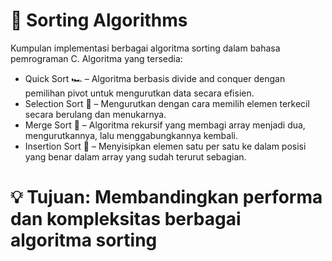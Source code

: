# 📌 Sorting Algorithms
Kumpulan implementasi berbagai algoritma sorting dalam bahasa pemrograman C. Algoritma yang tersedia:
* Quick Sort 🏎️ – Algoritma berbasis divide and conquer dengan pemilihan pivot untuk mengurutkan data secara efisien.
* Selection Sort 🎯 – Mengurutkan dengan cara memilih elemen terkecil secara berulang dan menukarnya.
* Merge Sort 🔀 – Algoritma rekursif yang membagi array menjadi dua, mengurutkannya, lalu menggabungkannya kembali.
* Insertion Sort 📌 – Menyisipkan elemen satu per satu ke dalam posisi yang benar dalam array yang sudah terurut sebagian.
# 
# 💡 Tujuan: Membandingkan performa dan kompleksitas berbagai algoritma sorting

